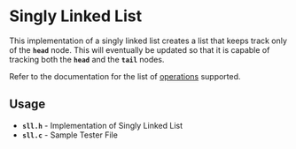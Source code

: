 # Singly Linked List
This implementation of a singly linked list creates a list that keeps track only of the **`head`** node. This will eventually be updated so that it is capable of tracking both the **`head`** and the **`tail`** nodes.

Refer to the documentation for the list of [operations](https://docs.google.com/document/d/e/2PACX-1vRhdOnPvpFps9HVWtfVGnUmWIJ0VVrzuRLQBINXwg5RdGliHkZ0dBeqkMzolEuNuzlBY7upnd4g5nRd/pub "operations") supported.

## Usage
- **`sll.h`** - Implementation of Singly Linked List
- **`sll.c`** - Sample Tester File
